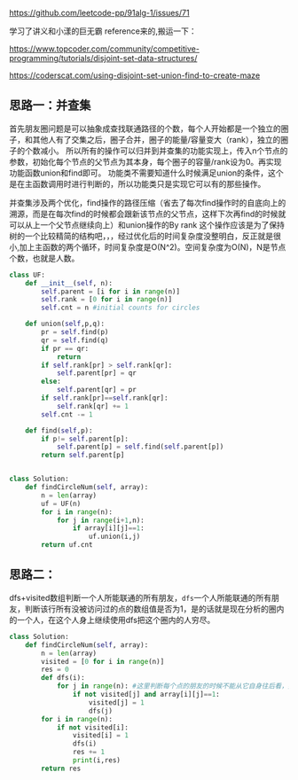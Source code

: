 https://github.com/leetcode-pp/91alg-1/issues/71

学习了讲义和小漾的巨无霸 reference来的,搬运一下：

https://www.topcoder.com/community/competitive-programming/tutorials/disjoint-set-data-structures/

https://coderscat.com/using-disjoint-set-union-find-to-create-maze
## 思路一：并查集
首先朋友圈问题是可以抽象成查找联通路径的个数，每个人开始都是一个独立的圈子，和其他人有了交集之后，圈子合并，圈子的能量/容量变大（rank），独立的圈子的个数减小。
所以所有的操作可以归并到并查集的功能实现上，传入n个节点的参数，初始化每个节点的父节点为其本身，每个圈子的容量/rank设为0。再实现功能函数union和find即可。
功能类不需要知道什么时候满足union的条件，这个是在主函数调用时进行判断的，所以功能类只是实现它可以有的那些操作。

并查集涉及两个优化，find操作的路径压缩（省去了每次find操作时的自底向上的溯源，而是在每次find的时候都会跟新该节点的父节点，这样下次再find的时候就可以从上一个父节点继续向上）和union操作的By rank
这个操作应该是为了保持树的一个比较精简的结构吧，，，经过优化后的时间复杂度没整明白，反正就是很小,加上主函数的两个循环，时间复杂度是O(N^2)。空间复杂度为O(N)，N是节点个数，也就是人数。
```python
class UF:
    def __init__(self, n):
        self.parent = [i for i in range(n)]
        self.rank = [0 for i in range(n)]
        self.cnt = n #initial counts for circles

    def union(self,p,q):
        pr = self.find(p)
        qr = self.find(q)
        if pr == qr:
            return
        if self.rank[pr] > self.rank[qr]:
            self.parent[pr] = qr
        else:
            self.parent[qr] = pr
        if self.rank[pr]==self.rank[qr]:
            self.rank[qr] += 1
        self.cnt -= 1

    def find(self,p):
        if p!= self.parent[p]:
            self.parent[p] = self.find(self.parent[p])
        return self.parent[p]


class Solution:
    def findCircleNum(self, array):
        n = len(array)
        uf = UF(n)
        for i in range(n):
            for j in range(i+1,n):
                if array[i][j]==1:
                    uf.union(i,j)
        return uf.cnt
```
## 思路二：
dfs+visited数组判断一个人所能联通的所有朋友，`dfs`一个人所能联通的所有朋友，判断该行所有没被访问过的点的数组值是否为1，是的话就是现在分析的圈内的一个人，在这个人身上继续使用dfs把这个圈内的人穷尽。
```python
class Solution:
    def findCircleNum(self, array):
        n = len(array)
        visited = [0 for i in range(n)]
        res = 0
        def dfs(i):
            for j in range(n): #这里判断每个点的朋友的时候不能从它自身往后看，要兼顾整个朋友圈的人
                if not visited[j] and array[i][j]==1:
                    visited[j] = 1
                    dfs(j)
        for i in range(n):
            if not visited[i]:
                visited[i] = 1
                dfs(i)
                res += 1   
                print(i,res)     
        return res
```

